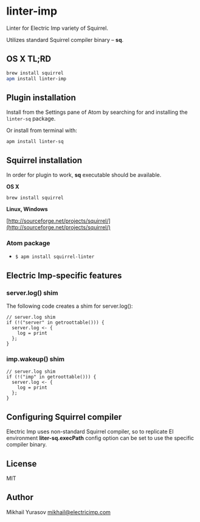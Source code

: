# linter-imp

Linter for Electric Imp variety of Squirrel.

Utilizes standard Squirrel compiler binary – __sq__.

## OS X TL;RD

```bash
brew install squirrel
apm install linter-imp
```

## Plugin installation

Install from the Settings pane of Atom by searching for and installing the `linter-sq` package.

Or install from terminal with:

```
apm install linter-sq
```

## Squirrel installation

In order for plugin to work, __sq__ executable should be available.

__OS X__

`brew install squirrel`

__Linux, Windows__

[http://sourceforge.net/projects/squirrel/](http://sourceforge.net/projects/squirrel/)

### Atom package

* `$ apm install squirrel-linter`

## Electric Imp-specific features
 
### server.log() shim

The following code creates a shim for server.log():

```squirrel
// server.log shim
if (!("server" in getroottable())) {
  server.log <- {
    log = print
  };
}
```

### imp.wakeup() shim

```squirrel
// server.log shim
if (!("imp" in getroottable())) {
  server.log <- {
    log = print
  };
}
```

## Configuring Squirrel compiler

Electric Imp uses non-standard Squirrel compiler, so to replicate EI environment __liter-sq.execPath__ config option can be set to use the specific compiler binary.

## License

MIT

## Author

Mikhail Yurasov <mikhail@electricimp.com>
